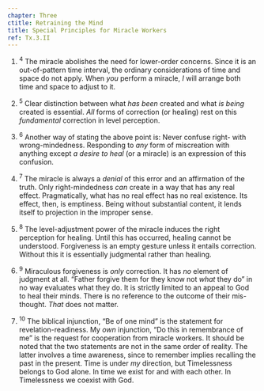 ```yaml
---
chapter: Three
ctitle: Retraining the Mind
title: Special Principles for Miracle Workers
ref: Tx.3.II
---
```


1. <sup>4</sup> The miracle abolishes the need for lower-order concerns. Since it
is an out-of-pattern time interval, the ordinary considerations of time
and space do not apply. When *you* perform a miracle, *I* will arrange both
time and space to adjust to it.

2. <sup>5</sup> Clear distinction between what *has been* created and what *is being*
created is essential. *All* forms of correction (or healing) rest on this
*fundamental* correction in level perception.

3. <sup>6</sup> Another way of stating the above point is: Never confuse right-
with wrong-mindedness. Responding to *any* form of miscreation with
anything except *a desire to heal* (or a miracle) is an expression of this
confusion.

4. <sup>7</sup> The miracle is always a *denial* of this error and an affirmation of
the truth. Only right-mindedness *can* create in a way that has any real
effect. Pragmatically, what has no real effect has no real existence.
Its effect, then, is emptiness. Being without substantial content, it
lends itself to projection in the improper sense.

5. <sup>8</sup> The level-adjustment power of the miracle induces the right
perception for healing. Until this has occurred, healing cannot be
understood. Forgiveness is an empty gesture unless it entails
correction. Without this it is essentially judgmental rather than
healing.

6. <sup>9</sup> Miraculous forgiveness is *only* correction. It has *no* element of
judgment at all. “Father forgive them for they know not *what* they do” in
no way evaluates what they do. It is strictly limited to an appeal to
God to heal their minds. There is no reference to the outcome of their
mis-thought. *That* does not matter.

7. <sup>10</sup> The biblical injunction, “Be of one mind” is the statement for
revelation-readiness. My *own* injunction, “Do this in remembrance of me”
is the request for cooperation from miracle workers. It should be noted
that the two statements are not in the same order of reality. The latter
involves a time awareness, since to remember implies recalling the past
in the present. Time is under *my* direction, but Timelessness belongs to
God alone. In time we exist for and with each other. In Timelessness we
coexist with God.

